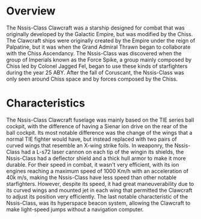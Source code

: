 # Overview
The Nssis-Class Clawcraft was a starship designed for combat that was originally developed by the Galactic Empire, but was modified by the Chiss.
The Clawcraft ships were originally created by the Empire under the reign of Palpatine, but it was when the Grand Admiral Thrawn began to collaborate with the Chiss Ascendancy.
The Nssis-Class was discovered when the group of Imperials known as the Force Spike, a group mainly composed by Chiss led by Colonel Jagged Fel, began to use these kinds of starfighters during the year 25 ABY.
After the fall of Coruscant, the Nssis-Class was only seen around Chiss space and by forces composed by the Chiss.

# Characteristics
The Nssis-Class Clawcraft fuselage was mainly based on the TIE series ball cockpit, with the difference of having a Sienar ion drive on the rear of the ball cockpit.
Its most notable difference was the change of the wings that a normal TIE fighter would have, but instead replaced with two pairs of curved wings that resemble an X-wing strike foils.
In weaponry, the Nssis-Class had a L-s72 laser cannon on each tip of the wingin its shields, the Nssis-Class had a deflector shield and a thick hull armor to make it more durable.
For their speed in combat, it wasn't very efficient, with its ion engines reaching a maximum speed of 1000 Km/h with an acceleration of 40k m/s, making the Nssis-Class have less speed than other notable starfighters.
However, despite its speed, it had great maneuverability due to its curved wings and mounted jet in each wing that permitted the Clawcraft to adjust its position very efficiently.
The last notable characteristic of the Nssis-Class, was its hyperspace beacon system, allowing the Clawcraft to make light-speed jumps without a navigation computer.